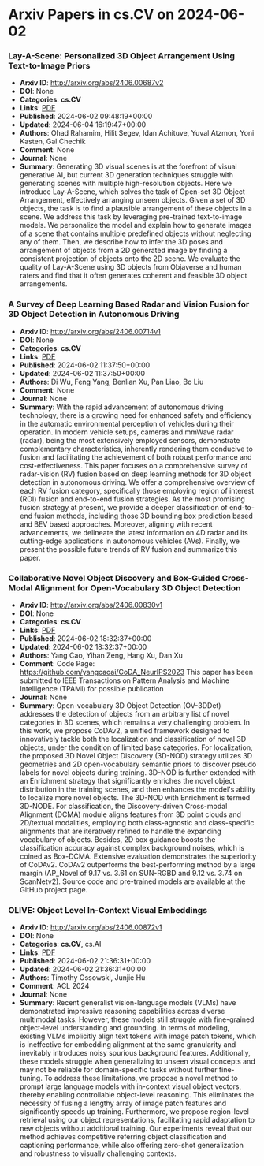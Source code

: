 # Arxiv Papers in cs.CV on 2024-06-02
### Lay-A-Scene: Personalized 3D Object Arrangement Using Text-to-Image Priors
- **Arxiv ID**: http://arxiv.org/abs/2406.00687v2
- **DOI**: None
- **Categories**: **cs.CV**
- **Links**: [PDF](http://arxiv.org/pdf/2406.00687v2)
- **Published**: 2024-06-02 09:48:19+00:00
- **Updated**: 2024-06-04 16:19:47+00:00
- **Authors**: Ohad Rahamim, Hilit Segev, Idan Achituve, Yuval Atzmon, Yoni Kasten, Gal Chechik
- **Comment**: None
- **Journal**: None
- **Summary**: Generating 3D visual scenes is at the forefront of visual generative AI, but current 3D generation techniques struggle with generating scenes with multiple high-resolution objects. Here we introduce Lay-A-Scene, which solves the task of Open-set 3D Object Arrangement, effectively arranging unseen objects. Given a set of 3D objects, the task is to find a plausible arrangement of these objects in a scene. We address this task by leveraging pre-trained text-to-image models. We personalize the model and explain how to generate images of a scene that contains multiple predefined objects without neglecting any of them. Then, we describe how to infer the 3D poses and arrangement of objects from a 2D generated image by finding a consistent projection of objects onto the 2D scene. We evaluate the quality of Lay-A-Scene using 3D objects from Objaverse and human raters and find that it often generates coherent and feasible 3D object arrangements.



### A Survey of Deep Learning Based Radar and Vision Fusion for 3D Object Detection in Autonomous Driving
- **Arxiv ID**: http://arxiv.org/abs/2406.00714v1
- **DOI**: None
- **Categories**: **cs.CV**
- **Links**: [PDF](http://arxiv.org/pdf/2406.00714v1)
- **Published**: 2024-06-02 11:37:50+00:00
- **Updated**: 2024-06-02 11:37:50+00:00
- **Authors**: Di Wu, Feng Yang, Benlian Xu, Pan Liao, Bo Liu
- **Comment**: None
- **Journal**: None
- **Summary**: With the rapid advancement of autonomous driving technology, there is a growing need for enhanced safety and efficiency in the automatic environmental perception of vehicles during their operation. In modern vehicle setups, cameras and mmWave radar (radar), being the most extensively employed sensors, demonstrate complementary characteristics, inherently rendering them conducive to fusion and facilitating the achievement of both robust performance and cost-effectiveness. This paper focuses on a comprehensive survey of radar-vision (RV) fusion based on deep learning methods for 3D object detection in autonomous driving. We offer a comprehensive overview of each RV fusion category, specifically those employing region of interest (ROI) fusion and end-to-end fusion strategies. As the most promising fusion strategy at present, we provide a deeper classification of end-to-end fusion methods, including those 3D bounding box prediction based and BEV based approaches. Moreover, aligning with recent advancements, we delineate the latest information on 4D radar and its cutting-edge applications in autonomous vehicles (AVs). Finally, we present the possible future trends of RV fusion and summarize this paper.



### Collaborative Novel Object Discovery and Box-Guided Cross-Modal Alignment for Open-Vocabulary 3D Object Detection
- **Arxiv ID**: http://arxiv.org/abs/2406.00830v1
- **DOI**: None
- **Categories**: **cs.CV**
- **Links**: [PDF](http://arxiv.org/pdf/2406.00830v1)
- **Published**: 2024-06-02 18:32:37+00:00
- **Updated**: 2024-06-02 18:32:37+00:00
- **Authors**: Yang Cao, Yihan Zeng, Hang Xu, Dan Xu
- **Comment**: Code Page: https://github.com/yangcaoai/CoDA_NeurIPS2023 This paper
  has been submitted to IEEE Transactions on Pattern Analysis and Machine
  Intelligence (TPAMI) for possible publication
- **Journal**: None
- **Summary**: Open-vocabulary 3D Object Detection (OV-3DDet) addresses the detection of objects from an arbitrary list of novel categories in 3D scenes, which remains a very challenging problem. In this work, we propose CoDAv2, a unified framework designed to innovatively tackle both the localization and classification of novel 3D objects, under the condition of limited base categories. For localization, the proposed 3D Novel Object Discovery (3D-NOD) strategy utilizes 3D geometries and 2D open-vocabulary semantic priors to discover pseudo labels for novel objects during training. 3D-NOD is further extended with an Enrichment strategy that significantly enriches the novel object distribution in the training scenes, and then enhances the model's ability to localize more novel objects. The 3D-NOD with Enrichment is termed 3D-NODE. For classification, the Discovery-driven Cross-modal Alignment (DCMA) module aligns features from 3D point clouds and 2D/textual modalities, employing both class-agnostic and class-specific alignments that are iteratively refined to handle the expanding vocabulary of objects. Besides, 2D box guidance boosts the classification accuracy against complex background noises, which is coined as Box-DCMA. Extensive evaluation demonstrates the superiority of CoDAv2. CoDAv2 outperforms the best-performing method by a large margin (AP_Novel of 9.17 vs. 3.61 on SUN-RGBD and 9.12 vs. 3.74 on ScanNetv2). Source code and pre-trained models are available at the GitHub project page.



### OLIVE: Object Level In-Context Visual Embeddings
- **Arxiv ID**: http://arxiv.org/abs/2406.00872v1
- **DOI**: None
- **Categories**: **cs.CV**, cs.AI
- **Links**: [PDF](http://arxiv.org/pdf/2406.00872v1)
- **Published**: 2024-06-02 21:36:31+00:00
- **Updated**: 2024-06-02 21:36:31+00:00
- **Authors**: Timothy Ossowski, Junjie Hu
- **Comment**: ACL 2024
- **Journal**: None
- **Summary**: Recent generalist vision-language models (VLMs) have demonstrated impressive reasoning capabilities across diverse multimodal tasks. However, these models still struggle with fine-grained object-level understanding and grounding. In terms of modeling, existing VLMs implicitly align text tokens with image patch tokens, which is ineffective for embedding alignment at the same granularity and inevitably introduces noisy spurious background features. Additionally, these models struggle when generalizing to unseen visual concepts and may not be reliable for domain-specific tasks without further fine-tuning. To address these limitations, we propose a novel method to prompt large language models with in-context visual object vectors, thereby enabling controllable object-level reasoning. This eliminates the necessity of fusing a lengthy array of image patch features and significantly speeds up training. Furthermore, we propose region-level retrieval using our object representations, facilitating rapid adaptation to new objects without additional training. Our experiments reveal that our method achieves competitive referring object classification and captioning performance, while also offering zero-shot generalization and robustness to visually challenging contexts.



